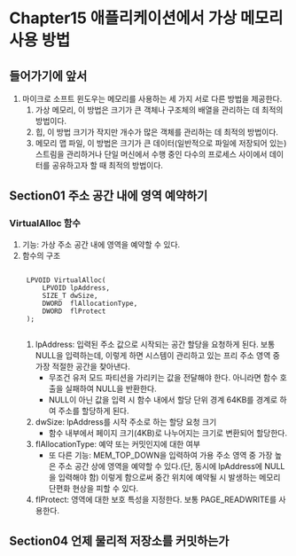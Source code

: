 # Chapter15 애플리케이션에서 가상 메모리 사용 방법
## 들어가기에 앞서
1. 마이크로 소프트 윈도우는 메모리를 사용하는 세 가지 서로 다른 방법을 제공한다.
    1) 가상 메모리, 이 방법은 크기가 큰 객체나 구조체의 배열을 관리하는 데 최적의 방법이다.
    2) 힙, 이 방법 크기가 작지만 개수가 많은 객체를 관리하는 데 최적의 방법이다.
    3) 메모리 맵 파일, 이 방법은 크기가 큰 데이터(일반적으로 파일에 저장되어 있는) 스트림을 관리하거나 단일 머신에서 수행 중인 다수의 프로세스 사이에서 데이터를 공유하고자 할 때 최적의 방법이다.

## Section01 주소 공간 내에 영역 예약하기
### VirtualAlloc 함수
1. 기능: 가상 주소 공간 내에 영역을 예약할 수 있다.
2. 함수의 구조
    <pre><code>
    LPVOID VirtualAlloc(
        LPVOID lpAddress,
        SIZE_T dwSize,
        DWORD  flAllocationType,
        DWORD  flProtect
    );
    </code></pre>
    1) lpAddress: 입력된 주소 값으로 시작되는 공간 할당을 요청하게 된다. 보통 NULL을 입력하는데, 이렇게 하면 시스템이 관리하고 있는 프리 주소 영역 중 가장 적절한 공간을 찾아낸다.
        * 무조건 유저 모드 파티션을 가리키는 값을 전달해야 한다. 아니라면 함수 호출을 실패하여 NULL을 반환한다.
        * NULL이 아닌 값을 입력 시 함수 내에서 할당 단위 경계 64KB를 경계로 하여 주소를 할당하게 된다.
    2) dwSize: lpAddress를 시작 주소로 하는 할당 요청 크기
        * 함수 내부에서 페이지 크기(4KB)로 나누어지는 크기로 변환되어 할당한다.
    3) flAllocationType: 예약 또는 커밋인지에 대한 여부 
        * 또 다른 기능: MEM_TOP_DOWN을 입력하여 가용 주소 영역 중 가장 높은 주소 공간 상에 영역을 예약할 수 있다.(단, 동시에 lpAddress에 NULL을 입력해야 함) 이렇게 함으로써 중간 위치에 예약될 시 발생하는 메모리 단편화 현상을 피할 수 있다.
    4) flProtect: 영역에 대한 보호 특성을 지정한다. 보통 PAGE_READWRITE를 사용한다.

## Section04 언제 물리적 저장소를 커밋하는가
